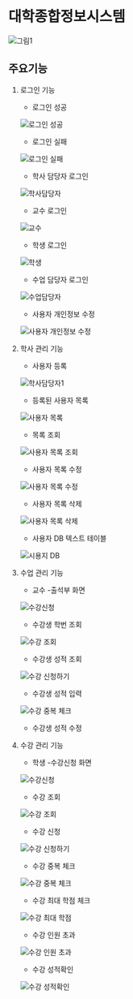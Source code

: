 # 대학종합정보시스템
![그림1](https://user-images.githubusercontent.com/71927210/126895277-98982d9a-16df-4a6f-92d2-a73d8349162e.png)

## 주요기능
1. 로그인 기능
   - 로그인 성공
 
    ![로그인 성공](https://user-images.githubusercontent.com/71927210/126895340-1eda8ef0-1d1e-4c6c-bcc9-cde90baa3112.png)

   - 로그인 실패
   
    ![로그인 실패](https://user-images.githubusercontent.com/71927210/126895338-8b0c4608-0e6c-4abd-a8cb-e242c6684e57.png)
    
   - 학사 담당자 로그인 
 
    ![학사담당자](https://user-images.githubusercontent.com/71927210/126895608-e4e27963-0276-41d4-8e1e-c9e5d1145f03.png)

   - 교수 로그인 
 
    ![교수](https://user-images.githubusercontent.com/71927210/126895605-47defcf5-406d-4d19-afbf-9889c95c1574.png)

   - 학생 로그인 
   
    ![학생](https://user-images.githubusercontent.com/71927210/126895607-e2e73aa3-83d8-4bae-9a2a-ea2b7fe0577a.png)

   - 수업 담당자 로그인
   
    ![수업담당자](https://user-images.githubusercontent.com/71927210/126895610-12ae8ab7-4bfc-4560-a35e-e11cfdac0000.png)
    
   - 사용자 개인정보 수정 
   
    ![사용자 개인정보 수정](https://user-images.githubusercontent.com/71927210/126895703-87341c46-5737-4595-85e4-1c7df65803e2.png)


3. 학사 관리 기능 

   - 사용자 등록
   
   ![학사담당자1](https://user-images.githubusercontent.com/71927210/126895910-848a37ca-0e91-4b98-89fd-37b815649841.png)
    
   - 등록된 사용자 목록
   
   ![사용자 목록](https://user-images.githubusercontent.com/71927210/126896022-5ca4090d-f67b-4fa8-85b9-0e67a4039784.png)
   
   - 목록 조회 
   
   ![사용자 목록 조회](https://user-images.githubusercontent.com/71927210/126896051-dfdcff80-89bb-4c12-83e0-8b9f99ade41d.png)
   
   - 사용자 목록 수정 
   
   ![사용자 목록 수정](https://user-images.githubusercontent.com/71927210/126896113-534245de-b89f-4764-aa9c-a1189e788bde.png)
   
   - 사용자 목록 삭제 
   
   ![사용자 목록 삭제](https://user-images.githubusercontent.com/71927210/126896111-244a91ca-f2d5-493e-8b0c-97d9ea696fe2.png)

   - 사용자 DB 텍스트 테이블 
   
   ![시용지 DB](https://user-images.githubusercontent.com/71927210/126895966-1357750b-ef9a-4546-82c9-94598fe6ccba.png)




4. 수업 관리 기능
   - 교수 -출석부 화면
   
   ![수강신청](https://user-images.githubusercontent.com/71927210/126896261-7553a2f5-60db-4ba7-bca2-d01d88ec8313.png)

   - 수강생 학번 조회
   
   ![수강 조회](https://user-images.githubusercontent.com/71927210/126896258-731ed081-15d4-4863-a82f-a22d2817a1f8.png)

   - 수강생 성적 조회
   
   ![수강 신청하기](https://user-images.githubusercontent.com/71927210/126896256-fea3980a-acaf-437d-87b1-1f11a93deae8.png)

   - 수강생 성적 입력
   
   ![수강 중복 체크](https://user-images.githubusercontent.com/71927210/126896259-56e21009-9d57-48c4-a449-01443ef6ad77.png)

   - 수강생 성적 수정
   
5. 수강 관리 기능
   - 학생 -수강신청 화면
   
   ![수강신청](https://user-images.githubusercontent.com/71927210/126896261-7553a2f5-60db-4ba7-bca2-d01d88ec8313.png)

   - 수강 조회
   
   ![수강 조회](https://user-images.githubusercontent.com/71927210/126896258-731ed081-15d4-4863-a82f-a22d2817a1f8.png)

   - 수강 신청
   
   ![수강 신청하기](https://user-images.githubusercontent.com/71927210/126896256-fea3980a-acaf-437d-87b1-1f11a93deae8.png)

   - 수강 중복 체크
   
   ![수강 중복 체크](https://user-images.githubusercontent.com/71927210/126896259-56e21009-9d57-48c4-a449-01443ef6ad77.png)

   - 수강 최대 학점 체크
   
   ![수강 최대 학점](https://user-images.githubusercontent.com/71927210/126896260-501d6f84-014c-499d-8acb-573ce3543585.png)

   - 수강 인원 초과
   
   ![수강 인원 초과](https://user-images.githubusercontent.com/71927210/126896257-7913eec3-d052-4f8f-87b5-3535291e1717.png)
   
   - 수강 성적확인
   
   ![수강 성적확인](https://user-images.githubusercontent.com/71927210/126896254-2367fbca-6c34-4dd7-978e-84272c7e423e.png)










